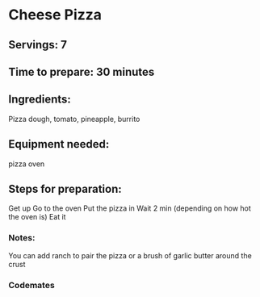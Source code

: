 # Cheese Pizza

## Servings: 7

## Time to prepare: 30 minutes

## Ingredients:
Pizza dough, tomato, pineapple, burrito

## Equipment needed:
pizza oven

## Steps for preparation:
Get up
Go to the oven
Put the pizza in
Wait 2 min (depending on how hot the oven is)
Eat it


### Notes:
You can add ranch to pair the pizza or a brush of garlic butter around the crust


### Codemates #
